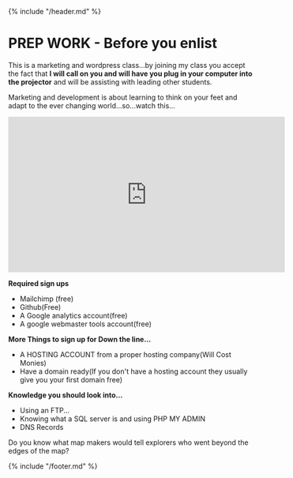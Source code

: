 {% include "/header.md" %}

# PREP WORK - Before you enlist

This is a marketing and wordpress class...by joining my class you accept the fact that **I will call on you and will have you plug in your computer into the projector** and will be assisting with leading other students.

 Marketing and development is about learning to think on your feet and adapt to the ever changing world...so...watch this...
<iframe width="560" height="315" src="https://www.youtube.com/embed/qTQJdGp4F34" frameborder="0" allow="autoplay; encrypted-media" allowfullscreen></iframe> 

**Required sign ups**
* Mailchimp (free)
* Github(Free)
* A Google analytics account(free)
* A google webmaster tools account(free)

**More Things to sign up for Down the line...**
* A HOSTING ACCOUNT from a proper hosting company(Will Cost Monies)
* Have a domain ready(If you don't have a hosting account they usually give you your first domain free)

**Knowledge you should look into...**
* Using an FTP...
* Knowing what a SQL server is and using PHP MY ADMIN
* DNS Records

Do you know what map makers would tell explorers who went beyond the edges of the map?



{% include "/footer.md" %}
